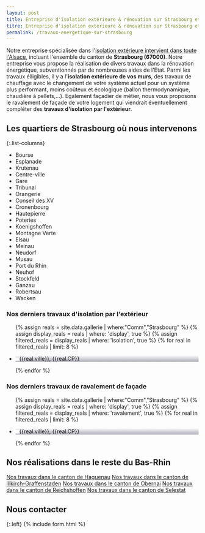 ```yaml
---
layout: post
title: Entreprise d'isolation extérieure & rénovation sur Strasbourg et aux alentours
titre: Entreprise d'isolation extérieure & rénovation sur Strasbourg et aux alentours
permalink: /travaux-energetique-sur-strasbourg
---
```

Notre entreprise spécialisée dans l'[isolation extérieure intervient dans toute l'Alsace](/isolation-extérieure/), incluant l'ensemble du canton de <strong>Strasbourg (67000)</strong>. 
Notre entreprise vous propose la réalisation de divers travaux dans la rénovation énergétique, subventionnés par de nombreuses aides de l'Etat.
Parmi les travaux élligibles, il y a l'<strong>isolation extérieure de vos murs</strong>, des travaux de chauffage avec le changement de votre système actuel pour un système plus performant, moins coûteux et écologique (ballon thermodynamique, chaudière à pellets,...). Egalement façadier de métier, nous vous proposons le ravalement de façade de votre logement qui viendrait éventuellement compléter des <strong>travaux d'isolation par l'extérieur</strong>.

## Les quartiers de Strasbourg où nous intervenons

{:.list-columns}
- Bourse
- Esplanade 
- Krutenau
- Centre-ville
- Gare 
- Tribunal
- Orangerie 
- Conseil des XV
- Cronenbourg
- Hautepierre 
- Poteries
- Koenigshoffen
- Montagne Verte
- Elsau
- Meinau
- Neudorf 
- Musau
- Port du Rhin
- Neuhof
- Stockfeld
- Ganzau
- Robertsau 
- Wacken

### Nos derniers travaux d'isolation par l'extérieur
  <ul class="grid four">
        {% assign reals = site.data.gallerie | where:"Comm","Strasbourg" %}
    {% assign display_reals = reals | where: 'display', true %}
    {% assign filtered_reals = display_reals | where: 'isolation', true %}
    {% for real in filtered_reals | limit: 8 %}
      <li class="item-grid realisation" onclick="closebox()" style="background-image: linear-gradient(0deg, rgba(2,0,36,0.3197872899159664) 0%, rgba(255,255,255,0) 100%),url(../assets/images/realisations/{{real.img}});" data-image="{{real.img}}" data-ville="{{real.ville}}" data-cp="{{real.CP}}">
        <img src="../assets/images/realisations/{{real.img}}" alt="travaux de rénovation de façade à {{real.ville}}" style="display: none;">
        <p><img src="../assets/images/icones/map-marker.png" width="10">{{real.ville}}, {{real.CP}}</p>
      </li>
    {% endfor %}
  </ul>

### Nos derniers travaux de ravalement de façade
  <ul class="grid four">
        {% assign reals = site.data.gallerie | where:"Comm","Strasbourg" %}
    {% assign display_reals = reals | where: 'display', true %}
    {% assign filtered_reals = display_reals | where: 'ravalement', true %}
    {% for real in filtered_reals | limit: 8 %}
      <li class="item-grid realisation" onclick="closebox()" style="background-image: linear-gradient(0deg, rgba(2,0,36,0.3197872899159664) 0%, rgba(255,255,255,0) 100%),url(../assets/images/realisations/{{real.img}});" data-image="{{real.img}}" data-ville="{{real.ville}}" data-cp="{{real.CP}}">
        <img src="../assets/images/realisations/{{real.img}}" alt="travaux de rénovation de façade à {{real.ville}}" style="display: none;">
        <p><img src="../assets/images/icones/map-marker.png" width="10">{{real.ville}}, {{real.CP}}</p>
      </li>
    {% endfor %}
  </ul>

## Nos réalisations dans le reste du Bas-Rhin
[Nos travaux dans le canton de Haguenau](/travaux-energetique-sur-haguenau)
[Nos travaux dans le canton de Illkirch-Graffenstaden](/travaux-energetique-sur-illkirch-graffenstaden)
[Nos travaux dans le canton de Obernai](/travaux-energetique-sur-obernai)
[Nos travaux dans le canton de Reichshoffen](/travaux-energetique-sur-reichshoffen)
[Nos travaux dans le canton de Selestat](/travaux-energetique-sur-selestat)
## Nous contacter
{:.left}
{% include form.html %}